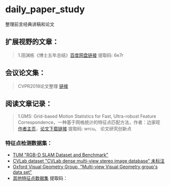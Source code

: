 # daily_paper_study
整理前言经典讲稿和论文


扩展视野的文章：  
--------------
> 1.田渊栋《博士五年总结》[百度网盘链接](https://pan.baidu.com/s/1yVVFSIy_JTFPhcle8tAU4A) 提取码: 6e7r 

会议论文集：
----------
> CVPR2018论文整理  [链接]()


阅读文章记录：
------------
> 1.GMS: Grid-based Motion Statistics for Fast, Ultra-robust Feature Correspondence，一种基于网格统计的特征点匹配方法，作者：边家旺 [作者主页](http://jwbian.net)，[论文下载链接](https://pan.baidu.com/s/1AEWBmjP92jnWSc5IYVKZyA)  提取码: wrcu。      论文研究创新点

### 特征点检测数据集：
* [TUM "RGB-D SLAM Dataset and Benchmark"](https://vision.in.tum.de/data/datasets/rgbd-dataset)
* [CVLab dataset "CVLab dense multi-view stereo image database" 未标注]()
* [Oxford Visual Geometry Group, "Multi-view Visual Geometry group's data set"](http://www.robots.ox.ac.uk/~vgg/data1.html)
* [其他特征点数据集]() 提取码：

